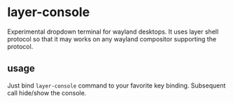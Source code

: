 # layer-console

Experimental dropdown terminal for wayland desktops.
It uses layer shell protocol so that it may works on any wayland compositor supporting the protocol.

## usage

Just bind `layer-console` command to your favorite key binding.
Subsequent call hide/show the console.
